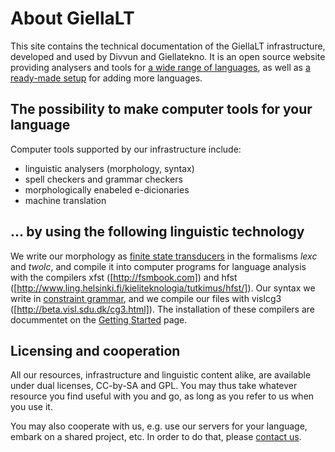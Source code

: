 # About GiellaLT

This site contains the technical documentation of the GiellaLT
infrastructure, developed and used by Divvun and Giellatekno.
It is an open source website providing analysers and tools for
[a wide range of languages](/lang//index.html), as well as
[a ready-made setup](infraremake/HowToAddANewLanguage.html) for adding more languages.




## The possibility to make computer tools for your language


Computer tools supported by our infrastructure include:


* linguistic analysers (morphology, syntax)
* spell checkers and grammar checkers
* morphologically enabeled e-dicionaries
* machine translation


## ... by using the following linguistic technology


We write our morphology as [finite state transducers](https://en.wikipedia.org/wiki/Finite_state_transducer)
in the formalisms *lexc* and *twolc*, and compile it into computer programs for language analysis with the compilers xfst ([http://fsmbook.com]) and
hfst ([http://www.ling.helsinki.fi/kieliteknologia/tutkimus/hfst/]).
Our syntax we write in [constraint grammar](https://en.wikipedia.org/wiki/Constraint_grammar),
and we compile our files with vislcg3 ([http://beta.visl.sdu.dk/cg3.html]).
The installation of these compilers are docummentet on the [Getting Started](GettingStarted.html) page.


## Licensing and cooperation


All our resources, infrastructure and linguistic content alike, are available under dual licenses, CC-by-SA and GPL. You may thus take whatever resource you find useful with you and go, as long as you refer to us when you use it.


You may also cooperate with us, e.g. use our servers for your language, embark on a shared project, etc. In order to do that, please [contact us](/admin/people.html).
